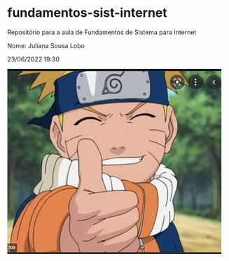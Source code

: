 # fundamentos-sist-internet
Repositório para a aula de Fundamentos de Sistema para Internet

Nome: Juliana Sousa Lobo

23/06/2022 19:30

<img src=narutinho.png>
